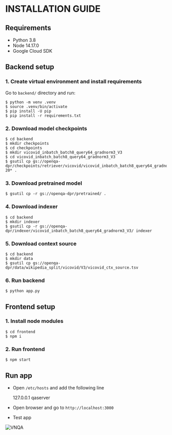 # INSTALLATION GUIDE
## Requirements
- Python 3.8
- Node 14.17.0
- Google Cloud SDK
## Backend setup
### 1. Create virtual environment and install requirements
Go to `backend/` directory and run:
```shell
$ python -m venv .venv
$ source .venv/bin/activate
$ pip install -U pip
$ pip install -r requirements.txt
```

### 2. Download model checkpoints
```shell
$ cd backend
$ mkdir checkpoints
$ cd checkpoints
$ mkdir vicovid_inbatch_batch8_query64_gradnorm3_V3
$ cd vicovid_inbatch_batch8_query64_gradnorm3_V3
$ gsutil cp gs://openqa-dpr/checkpoints/retriever/vicovid/vicovid_inbatch_batch8_query64_gradnorm3_V3/ckpt-20* .
```

### 3. Download pretrained model
```shell
$ gsutil cp -r gs://openqa-dpr/pretrained/ .
```

### 4. Download indexer
```shell
$ cd backend
$ mkdir indexer
$ gsutil cp -r gs://openqa-dpr/indexer/vicovid_inbatch_batch8_query64_gradnorm3_V3/ indexer
```

### 5. Download context source
```shell
$ cd backend
$ mkdir data
$ gsutil cp gs://openqa-dpr/data/wikipedia_split/vicovid/V3/vicovid_ctx_source.tsv
```

### 6. Run backend
```shell
$ python app.py
```

## Frontend setup
### 1. Install node modules
```shell
$ cd frontend
$ npm i
```

### 2. Run frontend
```shell
$ npm start
```

## Run app
- Open `/etc/hosts` and add the following line

    127.0.0.1   qaserver

- Open browser and go to `http://localhost:3000`
- Test app

![VNQA](https://user-images.githubusercontent.com/49064246/123550848-9aae1480-d799-11eb-9ba3-a48566efdb46.png)
